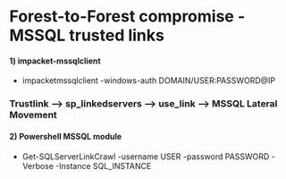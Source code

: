# Forest-to-Forest compromise - MSSQL trusted links

#### 1) impacket-mssqlclient

 - impacketmssqlclient -windows-auth DOMAIN/USER:PASSWORD@IP

### Trustlink --> sp_linkedservers --> use_link --> MSSQL Lateral Movement

#### 2) Powershell MSSQL module

 - Get-SQLServerLinkCrawl -username USER -password PASSWORD -Verbose -Instance SQL_INSTANCE
